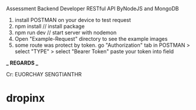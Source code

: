 Assessment Backend Developer RESTful API ByNodeJS and MongoDB

1.  install POSTMAN on your device to test request
2.  npm install // install package
3.  npm run dev // start server with nodemon
4.  Open "Example-Request" directory to see the example images
5.  some route was protect by token. go "Authorization" tab in POSTMAN > select "TYPE" > select "Bearer Token" paste your token into field

**_ REGARDS _**

Cr: EUORCHAY SENGTIANTHR
# dropinx
